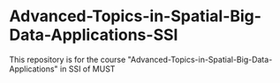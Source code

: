 # Advanced-Topics-in-Spatial-Big-Data-Applications-SSI
This repository is for the course "Advanced-Topics-in-Spatial-Big-Data-Applications" in SSI of MUST

